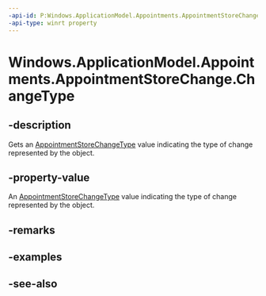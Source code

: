 ```yaml
---
-api-id: P:Windows.ApplicationModel.Appointments.AppointmentStoreChange.ChangeType
-api-type: winrt property
---
```


<!-- Property syntax
public Windows.ApplicationModel.Appointments.AppointmentStoreChangeType ChangeType { get; }
-->

# Windows.ApplicationModel.Appointments.AppointmentStoreChange.ChangeType

## -description
Gets an [AppointmentStoreChangeType](appointmentstorechangetype.md) value indicating the type of change represented by the object.

## -property-value
An [AppointmentStoreChangeType](appointmentstorechangetype.md) value indicating the type of change represented by the object.

## -remarks

## -examples

## -see-also
